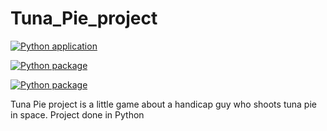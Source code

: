 # Tuna_Pie_project

[![Python application](https://github.com/ththieul/Tuna_Pie_project/actions/workflows/python-app.yml/badge.svg)](https://github.com/ththieul/Tuna_Pie_project/actions/workflows/python-app.yml)

[![Python package](https://github.com/ththieul/Tuna_Pie_project/actions/workflows/python-package.yml/badge.svg)](https://github.com/ththieul/Tuna_Pie_project/actions/workflows/python-package.yml)

[![Python package](https://github.com/ththieul/Tuna_Pie_project/actions/workflows/python-package.yml/badge.svg)](https://github.com/ththieul/Tuna_Pie_project/actions/workflows/python-package.yml)


Tuna Pie project is a little game about a handicap guy who shoots tuna pie in space. Project done in Python 
